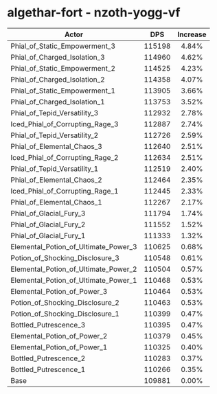 # algethar-fort - nzoth-yogg-vf
| Actor | DPS | Increase |
|---|:---:|:---:|
|Phial_of_Static_Empowerment_3|115198|4.84%|
|Phial_of_Charged_Isolation_3|114960|4.62%|
|Phial_of_Static_Empowerment_2|114525|4.23%|
|Phial_of_Charged_Isolation_2|114358|4.07%|
|Phial_of_Static_Empowerment_1|113905|3.66%|
|Phial_of_Charged_Isolation_1|113753|3.52%|
|Phial_of_Tepid_Versatility_3|112932|2.78%|
|Iced_Phial_of_Corrupting_Rage_3|112887|2.74%|
|Phial_of_Tepid_Versatility_2|112726|2.59%|
|Phial_of_Elemental_Chaos_3|112640|2.51%|
|Iced_Phial_of_Corrupting_Rage_2|112634|2.51%|
|Phial_of_Tepid_Versatility_1|112519|2.40%|
|Phial_of_Elemental_Chaos_2|112464|2.35%|
|Iced_Phial_of_Corrupting_Rage_1|112445|2.33%|
|Phial_of_Elemental_Chaos_1|112267|2.17%|
|Phial_of_Glacial_Fury_3|111794|1.74%|
|Phial_of_Glacial_Fury_2|111552|1.52%|
|Phial_of_Glacial_Fury_1|111333|1.32%|
|Elemental_Potion_of_Ultimate_Power_3|110625|0.68%|
|Potion_of_Shocking_Disclosure_3|110548|0.61%|
|Elemental_Potion_of_Ultimate_Power_2|110504|0.57%|
|Elemental_Potion_of_Ultimate_Power_1|110468|0.53%|
|Elemental_Potion_of_Power_3|110464|0.53%|
|Potion_of_Shocking_Disclosure_2|110463|0.53%|
|Potion_of_Shocking_Disclosure_1|110399|0.47%|
|Bottled_Putrescence_3|110395|0.47%|
|Elemental_Potion_of_Power_2|110379|0.45%|
|Elemental_Potion_of_Power_1|110325|0.40%|
|Bottled_Putrescence_2|110283|0.37%|
|Bottled_Putrescence_1|110266|0.35%|
|Base|109881|0.00%|
